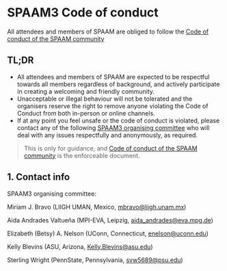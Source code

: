 # SPAAM3 Code of conduct

All attendees and members of SPAAM are obliged to follow the [Code of conduct of the SPAAM community](/code-of-conduct.html)

## TL;DR

* All attendees and members of SPAAM are expected to be respectful towards all members regardless of background, and actively participate in creating a welcoming and friendly community. 
* Unacceptable or illegal behaviour will not be tolerated and the organisers reserve the right to remove anyone violating the Code of Conduct from both in-person or online channels.
* If at any point you feel unsafe or the code of conduct is violated, please contact any of the following [SPAAM3 organising committee](#1-contact-info) who will deal with any issues respectfully and anonymously, as required.

> This is only for guidance, and [Code of conduct of the SPAAM community](/events/spaam3/code_of_conduct.html) is the enforceable document.

## 1. Contact info

SPAAM3 organising committee: 

Miriam J. Bravo (LIIGH UMAN, Mexico, mbravo@liigh.unam.mx)

Aida Andrades Valtueña (MPI-EVA, Leipzig, aida_andrades@eva.mpg.de)

Elizabeth (Betsy) A. Nelson (UConn, Connecticut, enelson@uconn.edu)

Kelly Blevins (ASU, Arizona, Kelly.Blevins@asu.edu)

Sterling Wright (PennState, Pennsylvania, svw5689@psu.edu)
